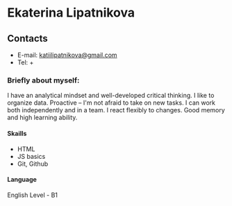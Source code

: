 # Ekaterina Lipatnikova
## Contacts
* E-mail: katiilipatnikova@gmail.com
* Tel: +
### Briefly about myself:
I have an analytical mindset and well-developed critical thinking. I like to organize data. Proactive – I'm not afraid to take on new tasks. I can work both independently and in a team. I react flexibly to changes. Good memory and high learning ability.
#### Skaills
* HTML
* JS basics
* Git, Github
#### Language
English Level - B1

